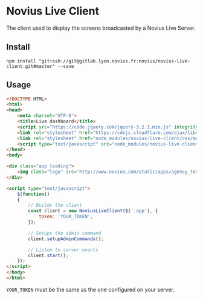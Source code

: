 # Novius Live Client

The client used to display the screens broadcasted by a Novius Live Server.

## Install

`npm install "git+ssh://git@gitlab.lyon.novius.fr:novius/novius-live-client.git#master" --save`

## Usage

```html
<!DOCTYPE HTML>
<html>
<head>
    <meta charset="UTF-8">
    <title>Live dashboard</title>
    <script src="https://code.jquery.com/jquery-3.2.1.min.js" integrity="sha256-hwg4gsxgFZhOsEEamdOYGBf13FyQuiTwlAQgxVSNgt4=" crossorigin="anonymous"></script>
    <link rel="stylesheet" href="https://cdnjs.cloudflare.com/ajax/libs/foundation/6.4.3/css/foundation.min.css" />
    <link rel="stylesheet" href="node_modules/novius-live-client/css/main.css" />
    <script type="text/javascript" src="node_modules/novius-live-client/index.js"></script>
</head>
<body>

<div class="app loading">
    <img class="logo" src="http://www.novius.com/static/apps/agency_template/img/logo.png" alt="logo"/>
</div>

<script type="text/javascript">
    $(function()
    {
        // Builds the client
        const client = new NoviusLiveClient($('.app'), {
            token: 'YOUR_TOKEN',
        });

        // Setups the admin command
        client.setupAdminCommands();

        // Listen to server events
        client.start();
    });
</script>
</body>
</html>
```

`YOUR_TOKEN` must be the same as the one configured on your server.
